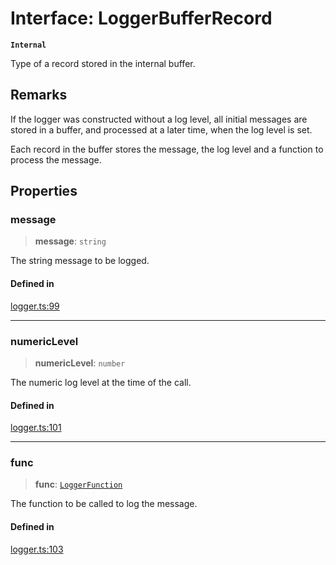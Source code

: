 # Interface: LoggerBufferRecord

**`Internal`**

Type of a record stored in the internal buffer.

## Remarks

If the logger was constructed without a log level, all initial
messages are stored in a buffer, and processed at a later time,
when the log level is set.

Each record in the buffer stores the message, the log level and
a function to process the message.

## Properties

### message

> **message**: `string`

The string message to be logged.

#### Defined in

[logger.ts:99](https://github.com/xpack/logger-ts/blob/3a91b7e1ef8c2616c50e125745638b32cf08a81e/src/lib/logger.ts#L99)

***

### numericLevel

> **numericLevel**: `number`

The numeric log level at the time of the call.

#### Defined in

[logger.ts:101](https://github.com/xpack/logger-ts/blob/3a91b7e1ef8c2616c50e125745638b32cf08a81e/src/lib/logger.ts#L101)

***

### func

> **func**: [`LoggerFunction`](../type-aliases/LoggerFunction.md)

The function to be called to log the message.

#### Defined in

[logger.ts:103](https://github.com/xpack/logger-ts/blob/3a91b7e1ef8c2616c50e125745638b32cf08a81e/src/lib/logger.ts#L103)
